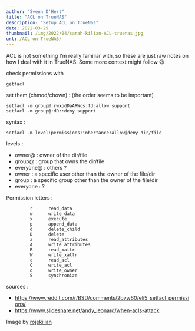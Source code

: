 ```yaml
---
author: "Svenn D'Hert"
title: "ACL on TrueNAS"
description: "Setup ACL on TrueNas"
date: 2022-03-29
thumbnail: /img/2022/04/sarah-kilian-ACL-truenas.jpg
url: /ACL-on-TrueNAS/
---
```


ACL is not something I'm really familiar with, so these are just raw notes on how I deal with it in TrueNAS. Some more context might follow :laughing:

check permissions with
```
getfacl
```


set them (chmod/chown) :  (the order seems to be important)
```
setfacl -m group@:rwxpdDaARWcs:fd:allow support
setfacl -m group@:dD::deny support
```

syntax :
```
setfacl -m level:permissions:inhertance:allow|deny dir/file
```

levels :
- owner@ : owner of the dir/file
- group@ : group that owns the dir/file
- everyone@ : others ?
- owner : a specific user other than the owner of the file/dir
- group : a specific group other than the owner of the file/dir
- everyone : ?

Permission letters :
```
         r      read_data
         w      write_data
         x      execute
         p      append_data
         d      delete_child
         D      delete
         a      read_attributes
         A      write_attributes
         R      read_xattr
         W      write_xattr
         c      read_acl
         C      write_acl
         o      write_owner
         S      synchronize
```

sources :        
- https://www.reddit.com/r/BSD/comments/2bvw60/eli5_setfacl_permissions/
- https://www.slideshare.net/andy_leonard/when-acls-attack


Image by [rojekilian](https://unsplash.com/@rojekilian)
